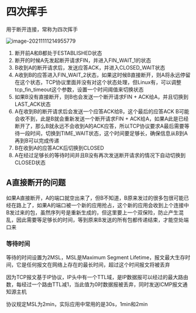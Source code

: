 # 四次挥手

用于断开连接，常称为四次挥手

![image-20211111214955779](../image/image-20211111214955779.png)

1. 断开前A和B都处于ESTABLISHED状态
2. 断开的时候A先发起断开请求FIN，并进入FIN_WAIT_1的状态
3. B收到A的断开请求后，发送应答ACK，并进入CLOSED_WAIT状态
4. A收到B的应答进入FIN_WAIT_2状态，如果这时候B直接断开，则A将永远停留在这个状态，TCP协议里面并没有对这个状态处理，但Linux有，可以调整tcp_fin_timeout这个参数，设置一个时间阈值来切换状态
5. 如果B没有直接断开，则B也会发送一个断开请求FIN + ACK给A，并且切换到LAST_ACK状态
6. A在收到B的断开请求后会发送一个应答ACK给B，这个最后的应答ACK B可能会收不到，此是B就会重新发送一个断开请求FIN + ACK给A，如果A此是已经断开了，那么B就永远不会收到A的ACK应答，所以TCP协议要求A最后需要等待一段时间，切换到TIME_WAIT状态，这个时间要足够长，确保信息从B到A再到B可以完成传递
7. B在收到A的应答ACK后切换到CLOSED
8. A在经过足够长的等待时间并且B没有再次发送断开请求的情况下自动切换到CLOSED状态



## A直接断开的问题

如果A直接断开，A的端口就空出来了，但B不知道，B原来发过的很多包很可能已经在路上了，如果A的端口被一个新的应用抢占，这个新的应用会收到上个连接中B发过来的包，虽然序列号是重新生成的，但这里要上一个双保险，防止产生混乱，因此需要等足够长的时间，等到原来B发送的所有包都传递结束，才能空处端口来

### 等待时间

等待的时间设置为2MSL，MSL是Maximum Segment Lifetime，报文最大生存时间，它是任何报文在网络上存在的最长时间，超过这个时间报文将被丢弃

因为TCP报文基于IP协议，IP头中有一个TTL域，是IP数据报可以经过的最大路由数，每经过一个路由TTL减1，当此值为0时数据报被丢弃，同时发送ICMP报文通知源主机

协议规定MSL为2min，实际应用中常用的是30s，1min和2min

